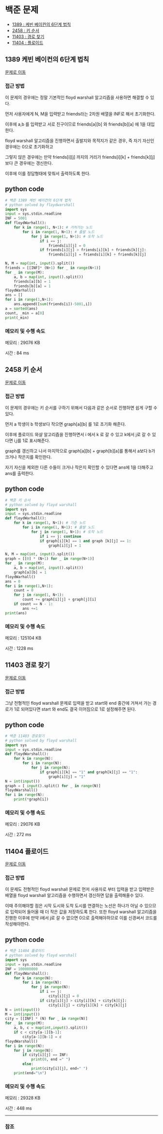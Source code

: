 # 백준 문제

- [1389 : 케빈 베이컨의 6단계 법칙](#1389-케빈-베이컨의-6단계-법칙)
- [2458 : 키 순서](#2458-키-순서)
- [11403 : 경로 찾기](#11403-경로-찾기)
- [11404 : 플로이드](#11404-플로이드) 

## 1389 케빈 베이컨의 6단계 법칙

[문제로 이동](https://www.acmicpc.net/problem/1389)

### 접근 방법 

이 문제의 경우에는 정말 기본적인 floyd warshall 알고리즘을 사용하면 해결할 수 있다. <br>

먼저 사용자에게 N, M을 입력받고 friends라는 2차원 배열을 INF로 해서 초기화한다. <br>

이후에 a,b 를 입력받고 서로 친구이므로 friends\[a][b] 와 friends\[b][a] 에 1을 대입한다. <br>

floyd warshall 알고리즘을 진행하면서 출발지와 목적지가 같은 경우, 즉 자기 자신인 경우에는 0으로 초기화하고 <br>

그렇지 않은 경우에는 만약 friends\[i][j] 까지의 거리가 friends\[i][k] + friends\[k][j] 보다 큰 경우에는 갱신한다. <br>

이후에 이를 정답형태에 맞춰서 출력하도록 한다. <br>

## python code

```python
# 백준 1389 케빈 베이컨의 6단계 법칙
# python solved by floydwarshall
import sys
input = sys.stdin.readline
INF = 5001
def floydWarhall():
    for k in range(1, N+1): # 거처가는 노드
        for i in range(1, N+1): # 출발 노드
            for j in range(1, N+1): # 도착 노드
                if i == j: 
                    friends[i][j] = 0
                if friends[i][j] > friends[i][k] + friends[k][j]:
                    friends[i][j] = friends[i][k] + friends[k][j]

N, M = map(int, input().split())
friends = [[INF]* (N+1) for _ in range(N+1)]
for _ in range(M):
    a, b = map(int, input().split())
    friends[a][b] = 1
    friends[b][a] = 1
floydWarhall()
ans = []
for i in range(1,N+1):
    ans.append([sum(friends[i])-5001,i])
a = sorted(ans)
count, _min = a[0]
print(_min)
```

### 메모리 및 수행 속도

메모리 : 29076 KB <br>

시간 : 84 ms <br>



## 2458 키 순서

[문제로 이동](https://www.acmicpc.net/problem/2458)

### 접근 방법 

이 문제의 경우에는 키 순서를 구하기 위해서 다음과 같은 순서로 진행하면 쉽게 구할 수 있다. <br>

먼저 a 학생이 b 학생보다 작으면 graph\[a][b] 를 1로 초기화 해준다.<br>

이후에 플로이드 와샬 알고리즘을 진행하면서 i 에서 k 로 갈 수 있고 k에서 j로 갈 수 있다면 i,j를 1로 표시해준다. <br>

graph를 갱신하고 나서 마지막으로 graph\[a][b] + graph\[b][a]를 통해서 a보다 b가 크거나 작은지를 확인한다. <br>

자기 자신을 제외한 다른 수들이 크거나 작은지 확인할 수 있다면 ans에 1을 더해주고 ans를 출력한다. <br>

## python code 

```python
# 백준 키 순서
# python solved by floyd warshall
import sys
input = sys.stdin.readline
def floydWarhall():
    for k in range(1, N+1): # 기준 노드
        for i in range(1, N+1): # 출발 노드
            for j in range(1, N+1): # 도착 노드
                if i == j: continue 
                if graph[i][k] == 1 and graph [k][j] == 1:
                    graph[i][j] = 1

N, M = map(int, input().split())
graph = [[0] * (N+1) for _ in range(N+1)]
for _ in range(M):
    a, b = map(int, input().split())
    graph[a][b] = 1
floydWarhall()
ans = 0
for i in range(1,N+1):
    count = 0
    for j in range(1, N+1):
        count += graph[i][j] + graph[j][i]
    if count == N - 1:
        ans +=1
print(ans)
```

### 메모리 및 수행 속도

메모리 : 125104 KB <br>

시간 : 1228 ms <br>



## 11403 경로 찾기

[문제로 이동](https://www.acmicpc.net/problem/11403)

### 접근 방법 

그냥 전형적인 floyd warshall 문제로 입력을 받고 start와 end 중간에 거쳐서 가는 경로가 1로 되어있다면 start 와 end도 결국 이어짐으로 1로 설정해주면 된다.  

## python code 

```python
# 백준 11403 경로찾기 
# python solved by floyd warshall
import sys
input = sys.stdin.readline
def floydWarshall():
    for k in range(N):
        for i in range(N):
            for j in range(N):
                if graph[i][k] == "1" and graph[k][j] == "1":
                    graph[i][j] = "1"
N = int(input())
graph = [ input().split() for _ in range(N)]
floydWarshall()
for i in range(N):
    print(*graph[i])
```

### 메모리 및 수행 속도

메모리 : 29076 KB <br>

시간 : 272 ms <br>

## 11404 플로이드

[문제로 이동](https://www.acmicpc.net/problem/11404)

### 접근 방법 

이 문제도 전형적인 floyd warshall 문제로 먼저 사용자로 부터 입력을 받고 입력받은 배열을 floyd warshall 알고리즘을 수행하면서 갱신하면 답을 출력해줄수 있다. <br>

이때 주의해야할 점은 시작 도시와 도착 도시를 연결하는 노선은 하나가 아닐 수 있으므로 입력되어 들어올 때 더 작은 값을 저장하도록 한다. 또한 floyd warshall 알고리즘을 진행한 이후에 만약 i에서 j로 갈 수 없으면 0으로 출력해야하므로 이를 신경써서 코드를 작성해야한다. <br>

## python code

```python
# 백준 11404 플로이드
# python solved by floyd warshall
import sys
input = sys.stdin.readline
INF = 100000000
def floydWarshall():
    for k in range(N):
        for i in range(N):
            for j in range(N):
                if i == j: 
                    city[i][j] = 0
                if city[i][j] > city[i][k] + city[k][j]:
                    city[i][j] = city[i][k] + city[k][j]
N = int(input())
M = int(input())
city = [[INF] * (N) for _ in range(N)]
for _ in range(M):
    a, b, c = map(int,input().split())
    if c < city[a-1][b-1]:
        city[a-1][b-1] = c 
floydWarshall()
for i in range(N):
    for j in range(N):
        if city[i][j] == INF:
            print(0, end =" ")
        else:
            print(city[i][j], end=" ")
    print(end="\n")
```

### 메모리 및 수행 속도

메모리 : 29328 KB <br>

시간 : 448 ms <br>



---

### 참조

